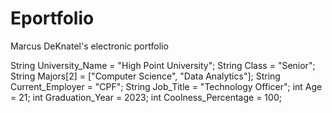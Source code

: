 # Eportfolio
Marcus DeKnatel's electronic portfolio 

String University_Name = "High Point University";
String Class = "Senior";
String Majors[2] = ["Computer Science", "Data Analytics"];
String Current_Employer = "CPF";
String Job_Title = "Technology Officer";
int Age = 21;
int Graduation_Year = 2023;
int Coolness_Percentage = 100;


